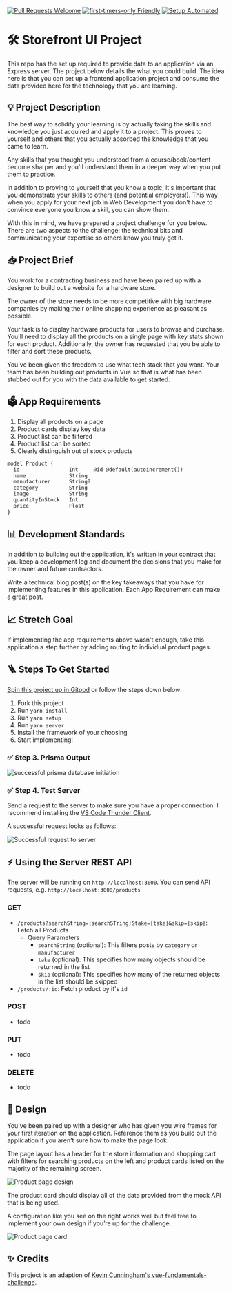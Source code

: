 [![Pull Requests Welcome](https://img.shields.io/badge/PRs-welcome-brightgreen.svg?style=flat)](http://makeapullrequest.com)
[![first-timers-only Friendly](https://img.shields.io/badge/first--timers--only-friendly-blue.svg)](http://www.firsttimersonly.com/)
[![Setup Automated](https://img.shields.io/badge/setup-automated-blue?logo=gitpod)](https://gitpod.io/from-referrer/)

# 🛠 Storefront UI Project

This repo has the set up required to provide data to an application via an Express server. The project below details the what you could build. The idea here is that you can set up a frontend application project and consume the data provided here for the technology that you are learning.  

## 💡 Project Description

The best way to solidify your learning is by actually taking the skills and knowledge you just acquired and apply it to a project. This proves to yourself and others that you actually absorbed the knowledge that you came to learn.

Any skills that you thought you understood from a course/book/content become sharper and you'll understand them in a deeper way when you put them to practice.

In addition to proving to yourself that you know a topic, it's important that you demonstrate your skills to others (and potential employers!). This way when you apply for your next job in Web Development you don't have to convince everyone you know a skill, you can show them.

With this in mind, we have prepared a project challenge for you below. There are two aspects to the challenge: the technical bits and communicating your expertise so others know you truly get it.

## 📥 Project Brief

You work for a contracting business and have been paired up with a designer to build out a website for a hardware store.

The owner of the store needs to be more competitive with big hardware companies by making their online shopping experience as pleasant as possible.

Your task is to display hardware products for users to browse and purchase. You'll need to display all the products on a single page with key stats shown for each product. Additionally, the owner has requested that you be able to filter and sort these products.

You've been given the freedom to use what tech stack that you want. Your team has been building out products in Vue so that is what has been stubbed out for you with the data available to get started.

## 🗳 App Requirements

1. Display all products on a page
2. Product cards display key data
3. Product list can be filtered
4. Product list can be sorted
5. Clearly distinguish out of stock products

```prisma
model Product {
  id                Int     @id @default(autoincrement())
  name              String
  manufacturer      String?
  category          String
  image             String
  quantityInStock   Int
  price             Float
} 
```

## 📊 Development Standards

In addition to building out the application, it's written in your contract that you keep a development log and document the decisions that you make for the owner and future contractors.

Write a technical blog post(s) on the key takeaways that you have for implementing features in this application. Each App Requirement can make a great post.

## 📈 Stretch Goal

If implementing the app requirements above wasn't enough, take this application a step further by adding routing to individual product pages.

## 🪜 Steps To Get Started

[Spin this project up in Gitpod](https://gitpod.io/#https://github.com/zacjones93/Storefront-UI-Project) or follow the steps down below:

1. Fork this project
2. Run `yarn install`
3. Run `yarn setup`
4. Run `yarn server`
5. Install the framework of your choosing
6. Start implementing!

### ✅ Step 3. Prisma Output

![successful prisma database initiation](./assets/migration.sql%20%E2%80%94%20storefront-UI-project%202022-03-10%20at%2011.46.15%20AM.jpg)

### ✅ Step 4. Test Server

Send a request to the server to make sure you have a proper connection. I recommend installing the [VS Code Thunder Client](https://marketplace.visualstudio.com/items?itemName=rangav.vscode-thunder-client).

A successful request looks as follows:

![Successful request to server](./assets/localhost3000products%20%E2%80%94%20storefront-UI-project%202022-03-10%20at%2011.53.17%20AM.jpg)

## ⚡️ Using the Server REST API

The server will be running on `http://localhost:3000`. You can send API requests, e.g. `http://localhost:3000/products`

### GET

- `/products?searchString={searchSTring}&take={take}&skip={skip}`: Fetch all Products
  - Query Parameters
    - `searchString` (optional): This filters posts by `category` or `manufacturer`
    - `take` (optional): This specifies how many objects should be returned in the list
    - `skip` (optional): This specifies how many of the returned objects in the list should be skipped
- `/products/:id`: Fetch product by it's `id`

### POST

- todo

### PUT

- todo

### DELETE

- todo

## 🎨 Design

You've been paired up with a designer who has given you wire frames for your first iteration on the application. Reference them as you build out the application if you aren't sure how to make the page look.

The page layout has a header for the store information and shopping cart with filters for searching products on the left and product cards listed on the majority of the remaining screen.

![Product page design](./assets/challenge-product-page.png)

The product card should display all of the data provided from the mock API that is being used.

A configuration like you see on the right works well but feel free to implement your own design if you’re up for the challenge.

![Product page card](./assets/challenge-product-card.png)

## ✨ Credits

This project is an adaption of [Kevin Cunningham's vue-fundamentals-challenge](https://github.com/doingandlearning/vue-fundamentals-challenge).
